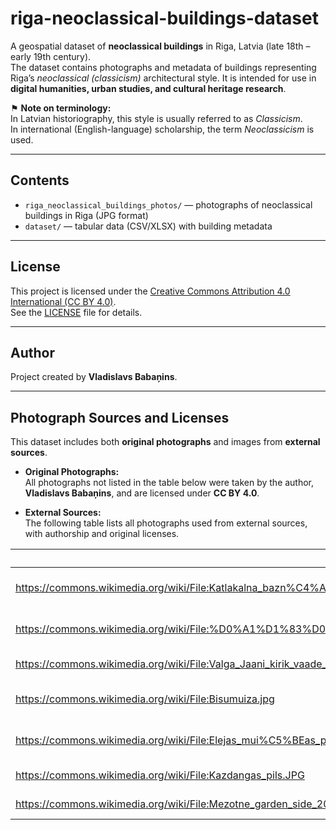 # riga-neoclassical-buildings-dataset

A geospatial dataset of **neoclassical buildings** in Riga, Latvia (late 18th – early 19th century).  
The dataset contains photographs and metadata of buildings representing Riga’s *neoclassical (classicism)* architectural style. It is intended for use in **digital humanities, urban studies, and cultural heritage research**.

⚑ **Note on terminology:**  
In Latvian historiography, this style is usually referred to as *Classicism*.  
In international (English-language) scholarship, the term *Neoclassicism* is used.

---

## Contents
- `riga_neoclassical_buildings_photos/` — photographs of neoclassical buildings in Riga (JPG format)  
- `dataset/` — tabular data (CSV/XLSX) with building metadata  

---

## License
This project is licensed under the [Creative Commons Attribution 4.0 International (CC BY 4.0)](https://creativecommons.org/licenses/by/4.0/).  
See the [LICENSE](LICENSE.md) file for details.

---

## Author
Project created by **Vladislavs Babaņins**.  

---

## Photograph Sources and Licenses
This dataset includes both **original photographs** and images from **external sources**.

* **Original Photographs:**  
All photographs not listed in the table below were taken by the author, **Vladislavs Babaņins**, and are licensed under **CC BY 4.0**.

* **External Sources:**  
The following table lists all photographs used from external sources, with authorship and original licenses.

| Source URL | Author | License |
|------------|--------|---------|
| https://commons.wikimedia.org/wiki/File:Katlakalna_bazn%C4%ABca_pie_R%C4%ABgas_2000-03-05.jpg | J. Sedols | CC BY 3.0 Unported |
| https://commons.wikimedia.org/wiki/File:%D0%A1%D1%83%D0%BD%D1%82%D0%B0%D0%B6%D1%81%D0%BA%D0%B0%D1%8F_%D1%86%D0%B5%D1%80%D0%BA%D0%BE%D0%B2%D1%8C.jpg | anakes | CC BY 3.0 Unported |
| https://commons.wikimedia.org/wiki/File:Valga_Jaani_kirik_vaade_platsi_poolt._(2).jpg | Jyriorel | CC BY-SA 4.0 |
| https://commons.wikimedia.org/wiki/File:Bisumuiza.jpg | Jānis U. | CC BY 3.0 Unported |
| https://commons.wikimedia.org/wiki/File:Elejas_mui%C5%BEas_pils_drupas_2000-10-06.jpg | J. Sedols | CC BY 3.0 Unported |
| https://commons.wikimedia.org/wiki/File:Kazdangas_pils.JPG | Semigall | Public domain |
| https://commons.wikimedia.org/wiki/File:Mezotne_garden_side_2014_(4).JPG | Gryffindor | CC BY-SA 4.0 |
